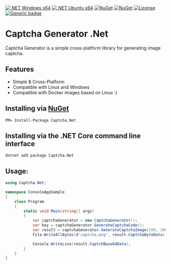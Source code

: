 [![.NET Windows x64](https://github.com/bezzad/CaptchaGenerator/actions/workflows/dotnet-windows.yml/badge.svg)](https://github.com/bezzad/CaptchaGenerator/actions/workflows/dotnet-windows.yml)
[![.NET Ubuntu x64](https://github.com/bezzad/CaptchaGenerator/actions/workflows/dotnet-ubuntu.yml/badge.svg)](https://github.com/bezzad/CaptchaGenerator/actions/workflows/dotnet-ubuntu.yml)
[![NuGet](https://img.shields.io/nuget/dt/Captcha.Net.svg)](https://www.nuget.org/packages/Captcha.Net)
[![NuGet](https://img.shields.io/nuget/vpre/Captcha.Net.svg)](https://www.nuget.org/packages/Captcha.Net)
[![License](https://img.shields.io/github/license/bezzad/CaptchaGenerator.svg)](https://github.com/bezzad/CaptchaGenerator/blob/master/LICENSE)
[![Generic badge](https://img.shields.io/badge/support-.Net_6-blue.svg)](https://github.com/bezzad/CaptchaGenerator)

# Captcha Generator .Net
Captcha Generator is a simple cross-platform library for generating image captcha.

## Features

- Simple & Cross-Platform
- Compatible with Linux and Windows
- Compatible with Docker images based on Linux :)      

## Installing via [NuGet](https://www.nuget.org/packages/Downloader)

    PM> Install-Package Captcha.Net

## Installing via the .NET Core command line interface

    dotnet add package Captcha.Net

## Usage:
```csharp
using Captcha.Net;

namespace ConsoleAppSample
{
	class Program
	{
		static void Main(string[] args)
		{
			var captchaGenerator = new CaptchaGenerator();
			var key = captchaGenerator.GenerateCaptchaCode();
			var result = captchaGenerator.GenerateCaptchaImage(200, 100, key);
			File.WriteAllBytes($"captcha.png", result.CaptchaByteData);

			Console.WriteLine(result.CaptchBase64Data);
		}
	}
}

```
